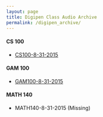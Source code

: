 ```yaml
---
layout: page
title: Digipen Class Audio Archive
permalink: /digipen_archive/
---
```




#### CS 100

* [CS100-8-31-2015](https://poetic.io/c/7JFBbb9apf7iSLxeBkvwokIZovY0oUjI)

#### GAM 100

* [GAM100-8-31-2015](https://poetic.io/c/j0mRfATDxKzsJVg8CZ58LIE2ZnknC3hl)

#### MATH 140

* MATH140-8-31-2015 (Missing)